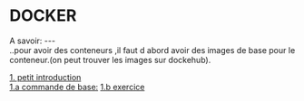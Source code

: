 # DOCKER 

 A savoir: ---  
  ..pour avoir des conteneurs ,il faut d abord avoir des images de base pour le conteneur.(on peut trouver les images sur dockehub).

  <a href="intro docker.md">1. petit introduction<a> <br>
  <a href="commande de base.txt">1.a commande de base:<a>
  <a href="exercice de base.txt">1.b exercice<a>

